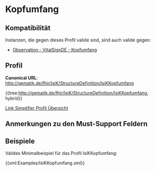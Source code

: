 # Kopfumfang

## Kompatibilität

Instanzen, die gegen dieses Profil valide sind, sind auch valide gegen:

* [Observation - VitalSignDE - Kopfumfang](http://fhir.de/StructureDefinition/observation-de-vitalsign-kopfumfang)

## Profil

**Canonical URL**: http://gematik.de/fhir/IsiK/StructureDefinition/IsiKKopfumfang

{{tree:http://gematik.de/fhir/IsiK/StructureDefinition/IsiKKopfumfang, hybrid}}

[Link Simplifier Profil Übersicht](http://gematik.de/fhir/IsiK/StructureDefinition/IsiKKopfumfang)

## Anmerkungen zu den Must-Support Feldern

## Beispiele

Valides Minimalbeispiel für das Profil IsiKKopfumfang:

{{xml:Examples/IsiKKopfumfang.xml}}
